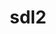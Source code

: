 ---
title: "sdl2"
layout: cache
categories: [package, develop]
meta: {"versions": ["2.30.3"], "compilers": ["gcc@=11.4.0", "oneapi@=2024.2.1"], "oss": ["ubuntu22.04"], "platforms": ["linux"], "targets": ["x86_64_v3"], "stacks": ["e4s", "e4s-oneapi", "root"], "num_specs": 12, "num_specs_by_stack": {"e4s": 6, "root": 12, "e4s-oneapi": 6}}
spec_details: [{"hash": "rduhmjk6tm2qw2jrr62m2k2ywlgxl75x", "compiler": "gcc@=11.4.0", "versions": ["2.30.3"], "os": "ubuntu22.04", "platform": "linux", "target": "x86_64_v3", "variants": ["build_system=cmake", "build_type=Release", "generator=make", "~ipo"], "stacks": ["e4s", "root"], "size": "-", "tarball": "https://binaries.spack.io/develop/build_cache/linux-ubuntu22.04-x86_64_v3/gcc-11.4.0/sdl2-2.30.3/linux-ubuntu22.04-x86_64_v3-gcc-11.4.0-sdl2-2.30.3-rduhmjk6tm2qw2jrr62m2k2ywlgxl75x.spack"}, {"hash": "xx6nrxdszziv4lf4fbcurjdpwwr4jsac", "compiler": "gcc@=11.4.0", "versions": ["2.30.3"], "os": "ubuntu22.04", "platform": "linux", "target": "x86_64_v3", "variants": ["build_system=cmake", "build_type=Release", "generator=make", "~ipo"], "stacks": ["e4s", "root"], "size": "-", "tarball": "https://binaries.spack.io/develop/build_cache/linux-ubuntu22.04-x86_64_v3/gcc-11.4.0/sdl2-2.30.3/linux-ubuntu22.04-x86_64_v3-gcc-11.4.0-sdl2-2.30.3-xx6nrxdszziv4lf4fbcurjdpwwr4jsac.spack"}, {"hash": "4zdxlgxdxzln5oo3bji3xqp7bqmwtc4k", "compiler": "gcc@=11.4.0", "versions": ["2.30.3"], "os": "ubuntu22.04", "platform": "linux", "target": "x86_64_v3", "variants": ["build_system=cmake", "build_type=Release", "generator=make", "~ipo"], "stacks": ["e4s", "root"], "size": "-", "tarball": "https://binaries.spack.io/develop/build_cache/linux-ubuntu22.04-x86_64_v3/gcc-11.4.0/sdl2-2.30.3/linux-ubuntu22.04-x86_64_v3-gcc-11.4.0-sdl2-2.30.3-4zdxlgxdxzln5oo3bji3xqp7bqmwtc4k.spack"}, {"hash": "2oinr5rlom53zovricoxskkwj2qt3pxb", "compiler": "gcc@=11.4.0", "versions": ["2.30.3"], "os": "ubuntu22.04", "platform": "linux", "target": "x86_64_v3", "variants": ["build_system=cmake", "build_type=Release", "generator=make", "~ipo"], "stacks": ["e4s", "root"], "size": "-", "tarball": "https://binaries.spack.io/develop/build_cache/linux-ubuntu22.04-x86_64_v3/gcc-11.4.0/sdl2-2.30.3/linux-ubuntu22.04-x86_64_v3-gcc-11.4.0-sdl2-2.30.3-2oinr5rlom53zovricoxskkwj2qt3pxb.spack"}, {"hash": "3v33ck2on5yxf4s2637n5c4z3g2tpfnj", "compiler": "gcc@=11.4.0", "versions": ["2.30.3"], "os": "ubuntu22.04", "platform": "linux", "target": "x86_64_v3", "variants": ["build_system=cmake", "build_type=Release", "generator=make", "~ipo"], "stacks": ["e4s", "root"], "size": "-", "tarball": "https://binaries.spack.io/develop/build_cache/linux-ubuntu22.04-x86_64_v3/gcc-11.4.0/sdl2-2.30.3/linux-ubuntu22.04-x86_64_v3-gcc-11.4.0-sdl2-2.30.3-3v33ck2on5yxf4s2637n5c4z3g2tpfnj.spack"}, {"hash": "vqs65iiq3hea2pisimcbyjc4gs7y2qy3", "compiler": "gcc@=11.4.0", "versions": ["2.30.3"], "os": "ubuntu22.04", "platform": "linux", "target": "x86_64_v3", "variants": ["build_system=cmake", "build_type=Release", "generator=make", "~ipo"], "stacks": ["e4s", "root"], "size": "-", "tarball": "https://binaries.spack.io/develop/build_cache/linux-ubuntu22.04-x86_64_v3/gcc-11.4.0/sdl2-2.30.3/linux-ubuntu22.04-x86_64_v3-gcc-11.4.0-sdl2-2.30.3-vqs65iiq3hea2pisimcbyjc4gs7y2qy3.spack"}, {"hash": "3j2eijxfuhfhnysbnhl2ajqkmqlc6wl3", "compiler": "oneapi@=2024.2.1", "versions": ["2.30.3"], "os": "ubuntu22.04", "platform": "linux", "target": "x86_64_v3", "variants": ["build_system=cmake", "build_type=Release", "generator=make", "~ipo"], "stacks": ["e4s-oneapi", "root"], "size": "-", "tarball": "https://binaries.spack.io/develop/build_cache/linux-ubuntu22.04-x86_64_v3/oneapi-2024.2.1/sdl2-2.30.3/linux-ubuntu22.04-x86_64_v3-oneapi-2024.2.1-sdl2-2.30.3-3j2eijxfuhfhnysbnhl2ajqkmqlc6wl3.spack"}, {"hash": "avn2h4iglzfg2vzwn4dpt73mfojgyzvk", "compiler": "oneapi@=2024.2.1", "versions": ["2.30.3"], "os": "ubuntu22.04", "platform": "linux", "target": "x86_64_v3", "variants": ["build_system=cmake", "build_type=Release", "generator=make", "~ipo"], "stacks": ["e4s-oneapi", "root"], "size": "-", "tarball": "https://binaries.spack.io/develop/build_cache/linux-ubuntu22.04-x86_64_v3/oneapi-2024.2.1/sdl2-2.30.3/linux-ubuntu22.04-x86_64_v3-oneapi-2024.2.1-sdl2-2.30.3-avn2h4iglzfg2vzwn4dpt73mfojgyzvk.spack"}, {"hash": "mtbtgcidhksdtnsibab7xzrcwaplk63h", "compiler": "oneapi@=2024.2.1", "versions": ["2.30.3"], "os": "ubuntu22.04", "platform": "linux", "target": "x86_64_v3", "variants": ["build_system=cmake", "build_type=Release", "generator=make", "~ipo"], "stacks": ["e4s-oneapi", "root"], "size": "-", "tarball": "https://binaries.spack.io/develop/build_cache/linux-ubuntu22.04-x86_64_v3/oneapi-2024.2.1/sdl2-2.30.3/linux-ubuntu22.04-x86_64_v3-oneapi-2024.2.1-sdl2-2.30.3-mtbtgcidhksdtnsibab7xzrcwaplk63h.spack"}, {"hash": "cp5irw7xukpl7e7rcj6dc4xb5sudm3z6", "compiler": "oneapi@=2024.2.1", "versions": ["2.30.3"], "os": "ubuntu22.04", "platform": "linux", "target": "x86_64_v3", "variants": ["build_system=cmake", "build_type=Release", "generator=make", "~ipo"], "stacks": ["e4s-oneapi", "root"], "size": "-", "tarball": "https://binaries.spack.io/develop/build_cache/linux-ubuntu22.04-x86_64_v3/oneapi-2024.2.1/sdl2-2.30.3/linux-ubuntu22.04-x86_64_v3-oneapi-2024.2.1-sdl2-2.30.3-cp5irw7xukpl7e7rcj6dc4xb5sudm3z6.spack"}, {"hash": "5bboiyojaiux3eoc6gke44rp2hfiv5lw", "compiler": "oneapi@=2024.2.1", "versions": ["2.30.3"], "os": "ubuntu22.04", "platform": "linux", "target": "x86_64_v3", "variants": ["build_system=cmake", "build_type=Release", "generator=make", "~ipo"], "stacks": ["e4s-oneapi", "root"], "size": "-", "tarball": "https://binaries.spack.io/develop/build_cache/linux-ubuntu22.04-x86_64_v3/oneapi-2024.2.1/sdl2-2.30.3/linux-ubuntu22.04-x86_64_v3-oneapi-2024.2.1-sdl2-2.30.3-5bboiyojaiux3eoc6gke44rp2hfiv5lw.spack"}, {"hash": "szoobiwlqnv75vdn2uhxhogauakrtfop", "compiler": "oneapi@=2024.2.1", "versions": ["2.30.3"], "os": "ubuntu22.04", "platform": "linux", "target": "x86_64_v3", "variants": ["build_system=cmake", "build_type=Release", "generator=make", "~ipo"], "stacks": ["e4s-oneapi", "root"], "size": "-", "tarball": "https://binaries.spack.io/develop/build_cache/linux-ubuntu22.04-x86_64_v3/oneapi-2024.2.1/sdl2-2.30.3/linux-ubuntu22.04-x86_64_v3-oneapi-2024.2.1-sdl2-2.30.3-szoobiwlqnv75vdn2uhxhogauakrtfop.spack"}]
---